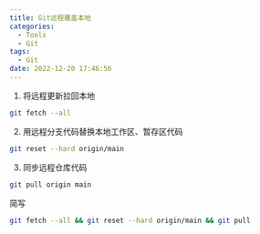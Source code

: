 ```yaml
---
title: Git远程覆盖本地
categories:
  - Tools
  - Git
tags:
  - Git
date: 2022-12-20 17:46:56
---
```


1. 将远程更新拉回本地

```sh
git fetch --all
```

2. 用远程分支代码替换本地工作区、暂存区代码

```sh
git reset --hard origin/main
```

3. 同步远程仓库代码

```sh
git pull origin main
```


简写

```sh
git fetch --all && git reset --hard origin/main && git pull
```

